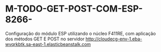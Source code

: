 # M-TODO-GET-POST-COM-ESP-8266-
Configuração do módulo ESP utilizando o núcleo F411RE, com aplicação dos métodos GET E POST no servidor http://cloudecg-env-1.eba-wvqrkbtk.sa-east-1.elasticbeanstalk.com
